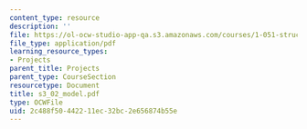 ```yaml
---
content_type: resource
description: ''
file: https://ol-ocw-studio-app-qa.s3.amazonaws.com/courses/1-051-structural-engineering-design-fall-2003/2c488f50442211ec32bc2e656874b55e_s3_02_model.pdf
file_type: application/pdf
learning_resource_types:
- Projects
parent_title: Projects
parent_type: CourseSection
resourcetype: Document
title: s3_02_model.pdf
type: OCWFile
uid: 2c488f50-4422-11ec-32bc-2e656874b55e
---
```

